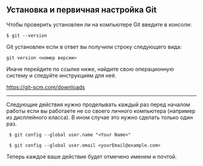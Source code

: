 ## Установка и первичная настройка Git

Чтобы проверить установлен ли на компьютере Git введите в консоли:

`$ git --version`

Git установлен если в ответ вы получили строку следующего вида:

`git version <номер версии>` 

Иначе перейдите по ссылке ниже, найдите свою операционную систему и следуйте инструкциям для неё.

https://git-scm.com/downloads

---

Следующие действия нужно проделывать каждый раз перед началом работы если вы работаете не со своего личного компьютера (например 
из дисплейного класса). В ином случае это нужно сделать только один раз.

` $ git config --global user.name "<Your Name>"`

` $ git config --global user.email <yourEmail@example.com>`

Теперь каждое ваше действие будет отмечено именем и почтой.
